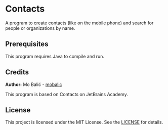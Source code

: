 # Contacts
 A program to create contacts (like on the mobile phone) and search for people or organizations by name.
 
## Prerequisites
This program requires Java to compile and run.

## Credits
**Author:** Mo Balić - [mobalic](https://github.com/mobalic)

This program is based on Contacts on JetBrains Academy.

## License
This project is licensed under the MIT License. See the [LICENSE](https://github.com/mobalic/Contacts/blob/master/LICENSE) for details.
